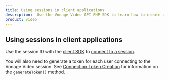 ```yaml
---
title: Using sessions in client applications
description:  Use the Vonage Video API PHP SDK to learn how to create a session. Sessions allow participants to use audio, video, and messaging functionality in your application.
product: video
---
```


## Using sessions in client applications

Use the session ID with the [client SDK](/video/resources#client-sdks) to [connect to a session](/video/tutorials/joining-a-session).

You will also need to generate a token for each user connecting to the Vonage Video session. See [Connection Token Creation](/video/tutorials/create-token/introduction/php) for information on the `generateToken()` method.
